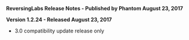 **ReversingLabs Release Notes - Published by Phantom August 23, 2017**


**Version 1.2.24 - Released August 23, 2017**

* 3.0 compatibility update release only
